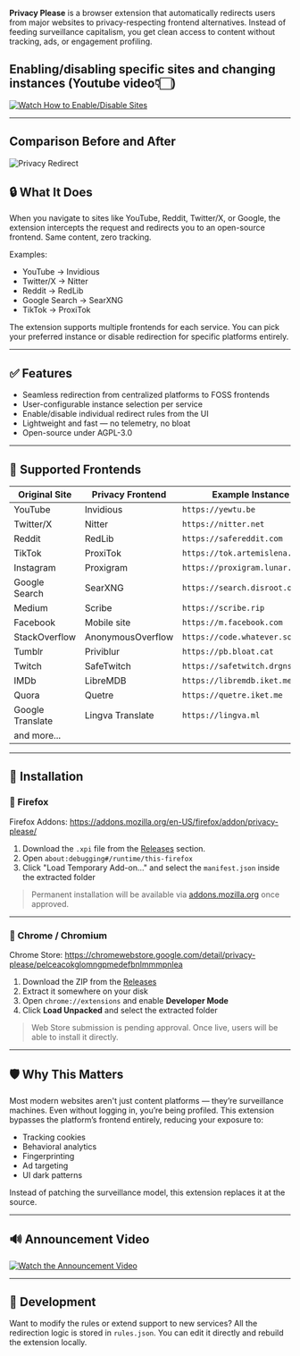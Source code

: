 **Privacy Please** is a browser extension that automatically redirects users from major websites to privacy-respecting frontend alternatives. Instead of feeding surveillance capitalism, you get clean access to content without tracking, ads, or engagement profiling.

## Enabling/disabling specific sites and changing instances (Youtube video👇🏻)

[![Watch How to Enable/Disable Sites](https://img.youtube.com/vi/fk00ZuawomI/hqdefault.jpg)](https://youtu.be/fk00ZuawomI)

---
## Comparison Before and After

![Privacy Redirect](https://github.com/DoingFedTime/PrivacyRedirect/raw/main/example.gif)

## 🔒 What It Does

When you navigate to sites like YouTube, Reddit, Twitter/X, or Google, the extension intercepts the request and redirects you to an open-source frontend. Same content, zero tracking.

Examples:
- YouTube → Invidious
- Twitter/X → Nitter
- Reddit → RedLib
- Google Search → SearXNG
- TikTok → ProxiTok

The extension supports multiple frontends for each service. You can pick your preferred instance or disable redirection for specific platforms entirely.

---

## ✅ Features

- Seamless redirection from centralized platforms to FOSS frontends
- User-configurable instance selection per service
- Enable/disable individual redirect rules from the UI
- Lightweight and fast — no telemetry, no bloat
- Open-source under AGPL-3.0

---

## 🔧 Supported Frontends

| Original Site  | Privacy Frontend | Example Instance |
|----------------|------------------|------------------|
| YouTube        | Invidious        | `https://yewtu.be` |
| Twitter/X      | Nitter           | `https://nitter.net` |
| Reddit         | RedLib           | `https://safereddit.com` |
| TikTok         | ProxiTok         | `https://tok.artemislena.eu` |
| Instagram      | Proxigram        | `https://proxigram.lunar.icu` |
| Google Search  | SearXNG          | `https://search.disroot.org` |
| Medium         | Scribe           | `https://scribe.rip` |
| Facebook       | Mobile site      | `https://m.facebook.com` |
| StackOverflow  | AnonymousOverflow| `https://code.whatever.social` |
| Tumblr         | Priviblur        | `https://pb.bloat.cat` |
| Twitch         | SafeTwitch       | `https://safetwitch.drgns.space` |
| IMDb           | LibreMDB         | `https://libremdb.iket.me` |
| Quora          | Quetre           | `https://quetre.iket.me` |
| Google Translate| Lingva Translate| `https://lingva.ml` |
| and more...

---

## 🚀 Installation

### 🦊 Firefox

Firefox Addons: https://addons.mozilla.org/en-US/firefox/addon/privacy-please/

1. Download the `.xpi` file from the [Releases](https://github.com/DoingFedTime/PrivacyRedirect/firefox/privacy-redirect.xpi) section.
2. Open `about:debugging#/runtime/this-firefox`
3. Click "Load Temporary Add-on…" and select the `manifest.json` inside the extracted folder

> Permanent installation will be available via [addons.mozilla.org](https://addons.mozilla.org/) once approved.

---

### 🧩 Chrome / Chromium
Chrome Store: https://chromewebstore.google.com/detail/privacy-please/pelceacokglomngpmedefbnlmmmpnlea

1. Download the ZIP from the [Releases](https://github.com/DoingFedTime/PrivacyRedirect/chrome/privacy-redirect-chrome-fixed.zip)
2. Extract it somewhere on your disk
3. Open `chrome://extensions` and enable **Developer Mode**
4. Click **Load Unpacked** and select the extracted folder

> Web Store submission is pending approval. Once live, users will be able to install it directly.

---

## 🛡️ Why This Matters

Most modern websites aren't just content platforms — they’re surveillance machines. Even without logging in, you’re being profiled. This extension bypasses the platform’s frontend entirely, reducing your exposure to:

- Tracking cookies
- Behavioral analytics
- Fingerprinting
- Ad targeting
- UI dark patterns

Instead of patching the surveillance model, this extension replaces it at the source.

---

## 🔊 Announcement Video

[![Watch the Announcement Video](https://img.youtube.com/vi/V5ad6y5sixU/hqdefault.jpg)](https://youtu.be/V5ad6y5sixU)



---

## 🧪 Development

Want to modify the rules or extend support to new services? All the redirection logic is stored in `rules.json`. You can edit it directly and rebuild the extension locally.




